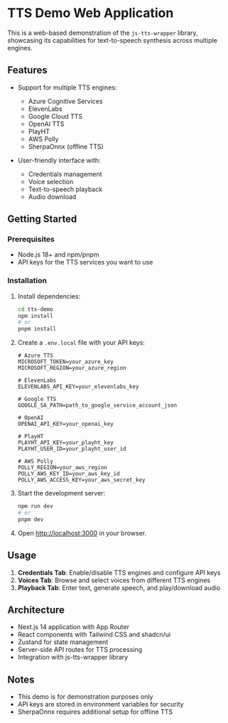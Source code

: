 # TTS Demo Web Application

This is a web-based demonstration of the `js-tts-wrapper` library, showcasing its capabilities for text-to-speech synthesis across multiple engines.

## Features

- Support for multiple TTS engines:
  - Azure Cognitive Services
  - ElevenLabs
  - Google Cloud TTS
  - OpenAI TTS
  - PlayHT
  - AWS Polly
  - SherpaOnnx (offline TTS)

- User-friendly interface with:
  - Credentials management
  - Voice selection
  - Text-to-speech playback
  - Audio download

## Getting Started

### Prerequisites

- Node.js 18+ and npm/pnpm
- API keys for the TTS services you want to use

### Installation

1. Install dependencies:
   ```bash
   cd tts-demo
   npm install
   # or
   pnpm install
   ```

2. Create a `.env.local` file with your API keys:
   ```
   # Azure TTS
   MICROSOFT_TOKEN=your_azure_key
   MICROSOFT_REGION=your_azure_region

   # ElevenLabs
   ELEVENLABS_API_KEY=your_elevenlabs_key

   # Google TTS
   GOOGLE_SA_PATH=path_to_google_service_account_json

   # OpenAI
   OPENAI_API_KEY=your_openai_key

   # PlayHT
   PLAYHT_API_KEY=your_playht_key
   PLAYHT_USER_ID=your_playht_user_id

   # AWS Polly
   POLLY_REGION=your_aws_region
   POLLY_AWS_KEY_ID=your_aws_key_id
   POLLY_AWS_ACCESS_KEY=your_aws_secret_key
   ```

3. Start the development server:
   ```bash
   npm run dev
   # or
   pnpm dev
   ```

4. Open [http://localhost:3000](http://localhost:3000) in your browser.

## Usage

1. **Credentials Tab**: Enable/disable TTS engines and configure API keys
2. **Voices Tab**: Browse and select voices from different TTS engines
3. **Playback Tab**: Enter text, generate speech, and play/download audio

## Architecture

- Next.js 14 application with App Router
- React components with Tailwind CSS and shadcn/ui
- Zustand for state management
- Server-side API routes for TTS processing
- Integration with js-tts-wrapper library

## Notes

- This demo is for demonstration purposes only
- API keys are stored in environment variables for security
- SherpaOnnx requires additional setup for offline TTS

